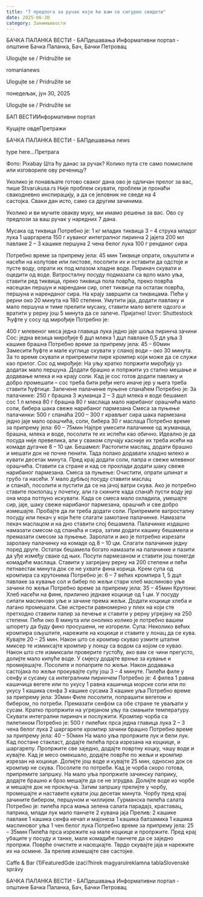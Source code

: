 ```yaml
---
title: "7 предлога за ручак који ће вам се сигурно свидети"
date: 2025-06-30
category: Занимљивости
---
```


БАЧКА ПАЛАНКА ВЕСТИ - БАПдешавања Информативни портал - општине Бачка Паланка, Бач, Бачки Петровац

Ulogujte se / Pridružite se

romanianews

Ulogujte se / Pridružite se

понедељак, јун 30, 2025

Ulogujte se / Pridružite se

БАП ВЕСТИИнформативни портал

Куцајте овдеПретражи

БАЧКА ПАЛАНКА ВЕСТИ - БАПдешавања news

type here...Претрага

Фото: Pixabay
            Шта ћу данас за ручак? Колико пута сте само помислиле или изговориле ову реченицу?

Уколико је понављате готово сваког дана ово је одличан прелог за вас, пише Stvarukusa.rs
Није проблем скувати, проблем је пронаћи свакодневно инспирацију, а да се јеловник не сведе на 4 састојка. Сваки дан исто, само са другим зачинима.


Уколико и ви мучите овакву муку, ми имамо решење за вас. Ово су предлози за ваш ручак у наредних 7 дана.


Мусака од тиквица
Потребно је:
1 кг младих тиквица
3 – 4 струка младог лука
1 шаргарепа
150 г куваног интегралног пиринча
2 јајета
200 мл павлаке
2 – 3 кашике першуна
2 чена белог лука
100 г ренданог сира


Потребно време за припрему јела: 45 мин
Тиквице опрати, ољуштити и насећи на колутове или листове, посолити их и оставити да одстоје и пусте воду, опрати их под млазом хладне воде. Пиринач скувати и оцедити од воде. Ватросталну посуду подмазати са врло мало уља, ставити ред тиквица, преко тиквица пола поврћа, преко поврћа насецкан першун и нарендани сир, опет тиквице па остатак поврћа, першуна и наренданог сира. На крају завршити са тиквицама. Пећи у рерни око 20 минута на 180 степени. Умутити јаја, додати павлаку и мало першуна и тиме прелити мусаку, ставити мало вегете одозго и вратити у рерну још 5 минута да се запече. Пријатно!
Izvor: Shuttestock
Ћуфте у сосу од мирођије
Потребно је:












400 г млевеног меса
једна главица лука
једно јаје
шоља пиринча
зачини
Сос:
једна везица мирођије
6 дцл млека
1 дцл павлаке
0,5 дл уља
3 кашике брашна
Потребно време за припрему јела: 45 – 60мин
Замесити ћуфте и мале куглице скувати у сланој води – око 30 минута. За то време скувати и припремити пире кромпир који може да се служи као прилог.
Сос од мирођије: На уљу кратко попржити мирођију уз додатак мало першуна. Додати брашно и попржити уз стално мешање и додавање млека и на крају соли. Кад је сос готов додати павлаку и добро промешати – сос треба бити ређи него иначе јер у њега треба ставити ћуфтице.
Запечене палачинке пуњене спанаћем
Потребно је:
За палачинке:
250 г брашна
3 жуманца
2 – 3 дцл млека и воде
бешамел сос
1 л млека
80 г брашна
80 г маслаца
мало нарибаног орашчића
мало соли, бибера
шака свеже нарибаног пармезана
Смеса за пуњење палачинки:
500 г спанаћа
200 – 300 г крављег сира
шака пармезана
једно јаје
мало орашчића, соли, бибера
30 г маслаца
Потребно време за припрему јела: 60 – 75мин
Најпре умесити палачинке од жуманаца, брашна, млека и воде, посолити те их испећи као обично. Идеално је да посуда није превелика, али у сваком случају касније их треба исећи на комаде дугачке 8 – 10 цм.
Бешамел: Растопити маслац, додати брашно и мешати док не почне пенити. Тада полако додавати хладно млеко и кувати десетак минута. Пред крај додати соли, папра и свеже млевеног орашчића. Ставити са стране и кад се прохлади додати шаку свеже нарибаног пармезана.
Смеса за пуњење: Очистити, опрати шпинат и грубо га насећи. У мало дубљој посуду ставити маслац и спанаћ, посолити и пустити да се на јачој ватри скува. Ако је потребно ставите поклопац у почетку, али га скините када спанаћ пусти воду јер она мора потпуно искувати. Када се смеса мало охладила, умешајте сир, јаје, шаку свеже нарибаног пармезана, орашчић и све добро измешајте. Пробајте да ли треба додати соли. Припремите ватросталну посуду или пекач у који ћете слагати замотане палачинке. Намазати пекач маслацом и на дно ставити слој бешамела.
Палачинке издашно намазати смесом од спанаћа и сира, затим додати кашику бешамела и премазати смесом за пуњење. Заролати и ако је потребно изрезати заролану палачинку на комаде од 8 – 10 цм. Слагати палачинке једну поред друге. Остатак бешамела богато намазати на палачинке и пазити да уђе између сваке од њих. Посути пармезаном и ставити још понегде комадиће маслаца. Ставити у загрејану рерну на 200 степени и пећи петнаестак минута док се не ухвати фина корица.
Крем супа од кромпира са крутонима
Потребно је:
6 – 7 већих кромпира
1, 5 дцл павлаке за кување
сол и бибер по жељи
стари хлеб
маслиново уље
зачини по жељи
Потребно време за припрему јела: 35 – 45мин
Крутони: Хлеб насећи на фине, прилично једнаке коцкице од 1 цм. У посуду сипати маслиново уље и зачине према жељи. Додати коцкице хлеба и лагано промешати. Све истрести равномерно у плех на који сте претходно ставили папир за печење и ставити у рерну угрејану на 250 степени. Пећи око 8 минута или онолико колико је потребно вашем шпорету да буду фино просушени, не изгорели.
Супа: Неколико већих кромпира ољуштите, нарежите на коцкице и ставите у лонац да се кува.
Кувајте 20 – 25 мин. Након што се кромпир скувао узмите штапни миксер те измиксајте кромпир у лонцу са водом са којом се кувао. Након што сте измиксали проверите густоћу, ако вам се чини прегусто, долијте мало кипуће воде. У смјесу додајте врхње за кување и промијешајте. Посолите и попаприте по жељи. Након додавања састојака по жељи прокувајте супу још 3 – 4 минуте.
Пилећи филе у сенфу и сусаму са интегралним пиринчем
Потребно је:
4 филеа
1 равна кашичица вегете или по укусу
1 равна кашичица морске соли или по укусу
1 кашика сенфа
3 кашике сусама
3 кашике уља
Потребно време за припрему јела: 30мин
Филе посолити, попрашити вегетом и бибером, по потреби. Премазати сенфом са обе стране те уваљати у сусам. Кратко пропржити на угрејаном уљу па смањити температуру. Скувати интегрални пиринач и послужити.
Кромпир чорба са пилетином
Потребно је:
500 г пилећих прса
једна главица лука
2 – 3 чена белог лука
2 шаргарепе
кромпир
зачини
брашно
Потребно време за припрему јела: 40 – 50мин
На мало уља пропржите лук и бели лук. Кад постане стакласт, додајте пилећа прса изрезана на коцкице, и шаргарепу. Пропржите све заједно, додајте повртну коцку, чашу воде и кувајте. Кад је месо омекшало, додајте поврће по жељи и кромпир изрезан на коцкице. Долијте још воде и кувајте 25 мин, односно док се кромпир не скува. Посолите по потреби. Кад је чорба скоро готова, припремите запршку. На мало уља пропржите зачинску паприку, додајте брашно и брзо мешајте да се не згрудва. Долијте воде из чорбе и мешајте док не прокључа. Затим запршку прелијте у чорбу, промешајте и наставите кувати још десетак минута. Чорбу пред крај зачините бибером, першуном и чиллијем.
Гурманска пилећа салата
Потребно је:
пилећа прса
мања зелена салата
парадајз, краставац, паприка, млади лук
мало панчете
2 кувана јаја
Прелив:
2 кашике павлаке
1 кашика сенфа
кечап и мајонеза
1 кашика балзамика
1 кашика маслиновог уља
1 чен белог лука
Потребно време за припрему јела: 25 – 35мин
Пилећа прса изрежите на мале коцкице и пропржите. Пред крај убаците у посуду и танке, мале комадиће панчете да се заједно пропржи. Поврће очистите и насецкајте. Тврдо скувајте јаја и нарежите их на осмине. За прелив измешајте све састојке.

Caffe & Bar (1)FeaturedGde izaći?hírek magyarulreklamna tablaSlovenské správy

БАЧКА ПАЛАНКА ВЕСТИ - БАПдешавања Информативни портал - општине Бачка Паланка, Бач, Бачки Петровац

